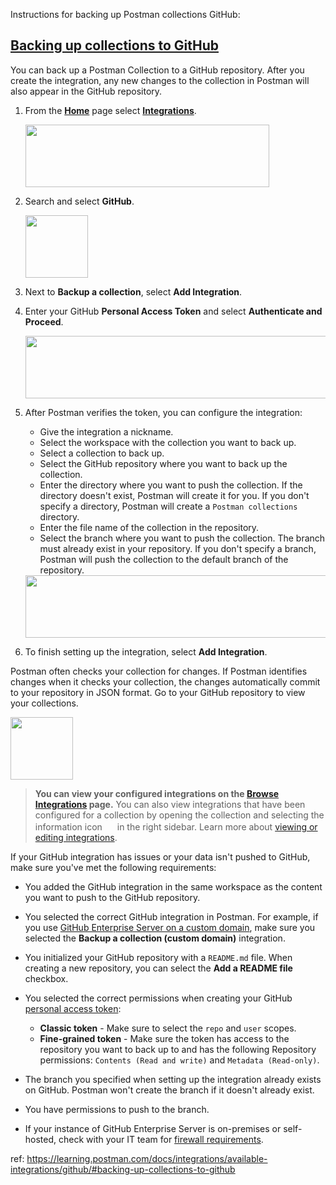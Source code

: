 Instructions for backing up Postman collections GitHub:

<h2 id="backing-up-collections-to-github"><a class="anchor" node="[object Object]" href="/docs/integrations/available-integrations/github/#backing-up-collections-to-github">Backing up collections to GitHub</a></h2>
<p>You can back up a Postman Collection to a GitHub repository. After you create the integration, any new changes to the collection in Postman will also appear in the GitHub repository.</p>
<ol class="">
<li class="ListItem_listItem__HtAAl">
<p>From the <strong><a class="" rel="nofollow" node="[object Object]" href="https://go.postman.co/home">Home</a></strong> page select <strong><a class="" rel="nofollow" node="[object Object]" href="https://go.postman.co/integrations">Integrations</a></strong>.</p>
 <img alt="Home page and integrations" loading="lazy" width="390" height="100" decoding="async" data-nimg="1" class="Image_image__uUrmD" style="color:transparent" src="https://assets.postman.com/postman-docs/v10/home-integrations-v10.jpg"/>
</li>
<li class="ListItem_listItem__HtAAl">
<p>Search and select <strong>GitHub</strong>.</p>
 <img alt="GitHub integration" loading="lazy" width="100" height="100" decoding="async" data-nimg="1" class="Image_image__uUrmD Image_fullWidth__1DuRN" style="color:transparent" src="https://assets.postman.com/postman-docs/v10/integrations-github-v10.jpg"/>
</li>
<li class="ListItem_listItem__HtAAl">
<p>Next to <strong>Backup a collection</strong>, select <strong>Add Integration</strong>.</p>
</li>
<li class="ListItem_listItem__HtAAl">
<p>Enter your GitHub <strong>Personal Access Token</strong> and select <strong>Authenticate and Proceed</strong>.</p>
 <img alt="GitHub integration" loading="lazy" width="515" height="100" decoding="async" data-nimg="1" class="Image_image__uUrmD" style="color:transparent" src="https://assets.postman.com/postman-docs/v10/integrations-github-authenticate-v10.jpg"/>
</li>
<li class="ListItem_listItem__HtAAl">
<p>After Postman verifies the token, you can configure the integration:</p>
<ul class="">
<li class="ListItem_listItem__HtAAl">Give the integration a nickname.</li>
<li class="ListItem_listItem__HtAAl">Select the workspace with the collection you want to back up.</li>
<li class="ListItem_listItem__HtAAl">Select a collection to back up.</li>
<li class="ListItem_listItem__HtAAl">Select the GitHub repository where you want to back up the collection.</li>
<li class="ListItem_listItem__HtAAl">Enter the directory where you want to push the collection. If the directory doesn&#x27;t exist, Postman will create it for you. If you don&#x27;t specify a directory, Postman will create a <code>Postman collections</code> directory.</li>
<li class="ListItem_listItem__HtAAl">Enter the file name of the collection in the repository.</li>
<li class="ListItem_listItem__HtAAl">Select the branch where you want to push the collection. The branch must already exist in your repository. If you don&#x27;t specify a branch, Postman will push the collection to the default branch of the repository.</li>
</ul>
<img alt="Configure GitHub integration" loading="lazy" width="507" height="100" decoding="async" data-nimg="1" class="Image_image__uUrmD" style="color:transparent" src="https://assets.postman.com/postman-docs/v10/integrations-github-add-v10.jpg"/>
</li>
<li class="ListItem_listItem__HtAAl">
<p>To finish setting up the integration, select <strong>Add Integration</strong>.</p>
</li>
</ol>
<p>Postman often checks your collection for changes. If Postman identifies changes when it checks your collection, the changes automatically commit to your repository in JSON format. Go to your GitHub repository to view your collections.</p>
<img alt="Collection backup in GitHub" loading="lazy" width="100" height="100" decoding="async" data-nimg="1" class="Image_image__uUrmD Image_fullWidth__1DuRN" style="color:transparent" src="https://assets.postman.com/postman-docs/v10/integrations-github-repo-v10.jpg"/>
<blockquote class="Blockquote_blockquote__f1RMG">
<p><strong>You can view your configured integrations on the <a class="" rel="nofollow" node="[object Object]" href="https://go.postman.co/integrations/browse">Browse Integrations</a> page.</strong> You can also view integrations that have been configured for a collection by opening the collection and selecting the information icon <img alt="Information icon" loading="lazy" width="16" height="16" decoding="async" data-nimg="1" class="Image_icon__iAvcZ" style="color:transparent" src="https://assets.postman.com/postman-docs/icon-information-v9-5.jpg#icon"/> in the right sidebar. Learn more about <a href="/docs/integrations/intro-integrations/#view-or-edit-integrations" class="" node="[object Object]">viewing or editing integrations</a>.</p>
</blockquote>

<p>If your GitHub integration has issues or your data isn&#x27;t pushed to GitHub, make sure you&#x27;ve met the following requirements:</p>
<ul class="">
<li class="ListItem_listItem__HtAAl">
<p>You added the GitHub integration in the same workspace as the content you want to push to the GitHub repository.</p>
</li>
<li class="ListItem_listItem__HtAAl">
<p>You selected the correct GitHub integration in Postman. For example, if you use <a class="" node="[object Object]" href="/docs/integrations/available-integrations/github/#backing-up-collections-to-github-enterprise-server">GitHub Enterprise Server on a custom domain</a>, make sure you selected the <strong>Backup a collection (custom domain)</strong> integration.</p>
</li>
<li class="ListItem_listItem__HtAAl">
<p>You initialized your GitHub repository with a <code>README.md</code> file. When creating a new repository, you can select the <strong>Add a README file</strong> checkbox.</p>
</li>
<li class="ListItem_listItem__HtAAl">
<p>You selected the correct permissions when creating your GitHub <a class="" node="[object Object]" href="/docs/integrations/available-integrations/github/#generating-a-github-personal-access-token">personal access token</a>:</p>
<ul class="">
<li class="ListItem_listItem__HtAAl"><strong>Classic token</strong> - Make sure to select the <code>repo</code> and <code>user</code> scopes.</li>
<li class="ListItem_listItem__HtAAl"><strong>Fine-grained token</strong> - Make sure the token has access to the repository you want to back up to and has the following Repository permissions: <code>Contents (Read and write)</code> and <code>Metadata (Read-only)</code>.</li>
</ul>
</li>
<li class="ListItem_listItem__HtAAl">
<p>The branch you specified when setting up the integration already exists on GitHub. Postman won&#x27;t create the branch if it doesn&#x27;t already exist.</p>
</li>
<li class="ListItem_listItem__HtAAl">
<p>You have permissions to push to the branch.</p>
</li>
<li class="ListItem_listItem__HtAAl">
<p>If your instance of GitHub Enterprise Server is on-premises or self-hosted, check with your IT team for <a class="" node="[object Object]" href="/docs/integrations/available-integrations/github/#static-ip-support">firewall requirements</a>.</p>
</li>
</ul>


ref: https://learning.postman.com/docs/integrations/available-integrations/github/#backing-up-collections-to-github